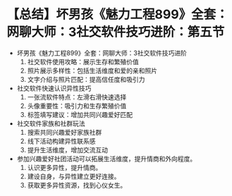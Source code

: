# 【总结】坏男孩《魅力工程899》全套：网聊大师：3社交软件技巧进阶：第五节

-   坏男孩《魅力工程899》全套：网聊大师：3社交软件技巧进阶
    1.  社交软件使用攻略：展示生存和繁殖价值
    2.  照片展示多样性：包括生活维度和爱的亲和照片
    3.  文字介绍与照片匹配：提高信任度和吸引力
-   社交软件快速认识异性技巧
    1.  一张流软件特点：左滑右滑快速选择
    2.  头像重要性：吸引力和生存繁殖价值
    3.  标签填写建议：增加共同兴趣爱好匹配
-   社交软件家族和社群玩法
    1.  搜索共同兴趣爱好家族社群
    2.  线下活动构建异性联系感
    3.  提升生活维度，增加交流互动
-   参加兴趣爱好社团活动可以拓展生活维度，提升情商和外向程度。
    1.  认识更多异性，提升情商。
    2.  建设自身，与异性建立更好连接。
    3.  获取更多异性资源，找到心仪女生。